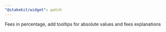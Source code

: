 ```yaml
---
"@stakekit/widget": patch
---
```


Fees in percentage, add tooltips for absolute values and fees explanations

